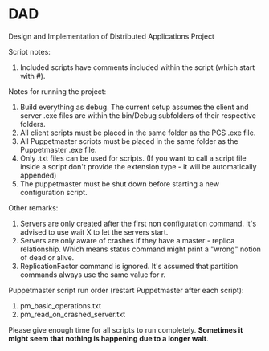 # DAD
Design and Implementation of Distributed Applications Project

Script notes:
1. Included scripts have comments included within the script (which start with #).

Notes for running the project:
1. Build everything as debug. The current setup assumes the client and server .exe files are within the bin/Debug subfolders of their respective folders.
2. All client scripts must be placed in the same folder as the PCS .exe file.
3. All Puppetmaster scripts must be placed in the same folder as the Puppetmaster .exe file.
4. Only .txt files can be used for scripts. (If you want to call a script file inside a script don't provide the extension type - it will be automatically appended)
5. The puppetmaster must be shut down before starting a new configuration script.

Other remarks:
1. Servers are only created after the first non configuration command. It's advised to use wait X to let the servers start.
2. Servers are only aware of crashes if they have a master - replica relationship. Which means status command might print a "wrong" notion of dead or alive.
3. ReplicationFactor command is ignored. It's assumed that partition commands always use the same value for r.

Puppetmaster script run order (restart Puppetmaster after each script):
1. pm_basic_operations.txt
4. pm_read_on_crashed_server.txt

Please give enough time for all scripts to run completely. **Sometimes it might seem that nothing is happening due to a longer wait**.
